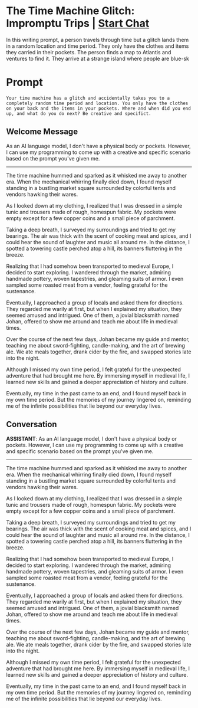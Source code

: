 

# The Time Machine Glitch: Impromptu Trips | [Start Chat](https://gptcall.net/chat.html?data=%7B%22contact%22%3A%7B%22id%22%3A%22nlJqZUshQd3y7zx7iii1c%22%2C%22flow%22%3Atrue%7D%7D)
In this writing prompt, a person travels through time but a glitch lands them in a random location and time period. They only have the clothes and items they carried in their pockets. The person finds a map to Atlantis and ventures to find it. They arrive at a strange island where people are blue-sk

# Prompt

```
Your time machine has a glitch and accidentally takes you to a completely random time period and location. You only have the clothes on your back and the items in your pockets. Where and when did you end up, and what do you do next? Be creative and specifict.
```

## Welcome Message
As an AI language model, I don't have a physical body or pockets. However, I can use my programming to come up with a creative and specific scenario based on the prompt you've given me.



---



The time machine hummed and sparked as it whisked me away to another era. When the mechanical whirring finally died down, I found myself standing in a bustling market square surrounded by colorful tents and vendors hawking their wares.



As I looked down at my clothing, I realized that I was dressed in a simple tunic and trousers made of rough, homespun fabric. My pockets were empty except for a few copper coins and a small piece of parchment.



Taking a deep breath, I surveyed my surroundings and tried to get my bearings. The air was thick with the scent of cooking meat and spices, and I could hear the sound of laughter and music all around me. In the distance, I spotted a towering castle perched atop a hill, its banners fluttering in the breeze.



Realizing that I had somehow been transported to medieval Europe, I decided to start exploring. I wandered through the market, admiring handmade pottery, woven tapestries, and gleaming suits of armor. I even sampled some roasted meat from a vendor, feeling grateful for the sustenance.



Eventually, I approached a group of locals and asked them for directions. They regarded me warily at first, but when I explained my situation, they seemed amused and intrigued. One of them, a jovial blacksmith named Johan, offered to show me around and teach me about life in medieval times.



Over the course of the next few days, Johan became my guide and mentor, teaching me about sword-fighting, candle-making, and the art of brewing ale. We ate meals together, drank cider by the fire, and swapped stories late into the night.



Although I missed my own time period, I felt grateful for the unexpected adventure that had brought me here. By immersing myself in medieval life, I learned new skills and gained a deeper appreciation of history and culture.



Eventually, my time in the past came to an end, and I found myself back in my own time period. But the memories of my journey lingered on, reminding me of the infinite possibilities that lie beyond our everyday lives.

## Conversation

**ASSISTANT**: As an AI language model, I don't have a physical body or pockets. However, I can use my programming to come up with a creative and specific scenario based on the prompt you've given me.



---



The time machine hummed and sparked as it whisked me away to another era. When the mechanical whirring finally died down, I found myself standing in a bustling market square surrounded by colorful tents and vendors hawking their wares.



As I looked down at my clothing, I realized that I was dressed in a simple tunic and trousers made of rough, homespun fabric. My pockets were empty except for a few copper coins and a small piece of parchment.



Taking a deep breath, I surveyed my surroundings and tried to get my bearings. The air was thick with the scent of cooking meat and spices, and I could hear the sound of laughter and music all around me. In the distance, I spotted a towering castle perched atop a hill, its banners fluttering in the breeze.



Realizing that I had somehow been transported to medieval Europe, I decided to start exploring. I wandered through the market, admiring handmade pottery, woven tapestries, and gleaming suits of armor. I even sampled some roasted meat from a vendor, feeling grateful for the sustenance.



Eventually, I approached a group of locals and asked them for directions. They regarded me warily at first, but when I explained my situation, they seemed amused and intrigued. One of them, a jovial blacksmith named Johan, offered to show me around and teach me about life in medieval times.



Over the course of the next few days, Johan became my guide and mentor, teaching me about sword-fighting, candle-making, and the art of brewing ale. We ate meals together, drank cider by the fire, and swapped stories late into the night.



Although I missed my own time period, I felt grateful for the unexpected adventure that had brought me here. By immersing myself in medieval life, I learned new skills and gained a deeper appreciation of history and culture.



Eventually, my time in the past came to an end, and I found myself back in my own time period. But the memories of my journey lingered on, reminding me of the infinite possibilities that lie beyond our everyday lives.

